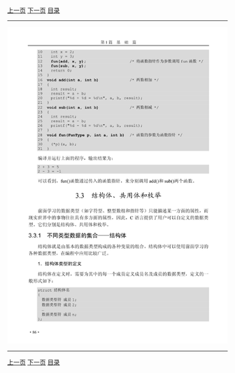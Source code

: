 [上一页](098.md) [下一页](100.md) [目录](../README.md)

***

![099](../images/099.png)

***

[上一页](098.md) [下一页](100.md) [目录](../README.md)
